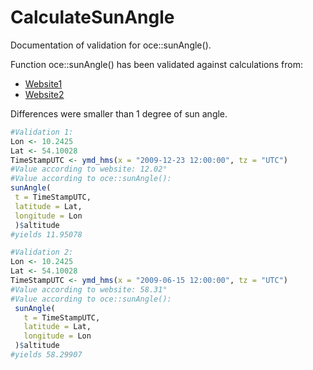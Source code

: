 # CalculateSunAngle
Documentation of validation for oce::sunAngle().

Function oce::sunAngle() has been validated against calculations from:
 - [Website1](https://www.sonnenverlauf.de/#/54.1003,10.2425,8/2009.12.23/14:14/1/3)
 - [Website2](https://keisan.casio.com/exec/system/1224682277)
 
Differences were smaller than 1 degree of sun angle.

```R
#Validation 1:
Lon <- 10.2425
Lat <- 54.10028
TimeStampUTC <- ymd_hms(x = "2009-12-23 12:00:00", tz = "UTC")
#Value according to website: 12.02°
#Value according to oce::sunAngle():
sunAngle(
 t = TimeStampUTC,
 latitude = Lat,
 longitude = Lon
 )$altitude
#yields 11.95078

#Validation 2:
Lon <- 10.2425
Lat <- 54.10028
TimeStampUTC <- ymd_hms(x = "2009-06-15 12:00:00", tz = "UTC")
#Value according to website: 58.31°
#Value according to oce::sunAngle():  
 sunAngle(
   t = TimeStampUTC,
   latitude = Lat,
   longitude = Lon
 )$altitude
#yields 58.29907
```

